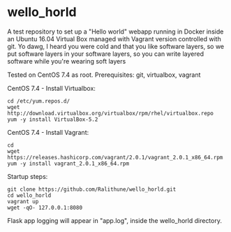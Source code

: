# wello_horld
A test repository to set up a "Hello world" webapp running in Docker inside an Ubuntu 16.04 Virtual Box managed with Vagrant version controlled with git.  Yo dawg, I heard you were cold and that you like software layers, so we put software layers in your software layers, so you can write layered software while you're wearing soft layers

Tested on CentOS 7.4 as root.
Prerequisites: git, virtualbox, vagrant

CentOS 7.4 - Install Virtualbox:
```
cd /etc/yum.repos.d/ 
wget http://download.virtualbox.org/virtualbox/rpm/rhel/virtualbox.repo
yum -y install VirtualBox-5.2
```

CentOS 7.4 - Install Vagrant:
```
cd
wget https://releases.hashicorp.com/vagrant/2.0.1/vagrant_2.0.1_x86_64.rpm
yum -y install vagrant_2.0.1_x86_64.rpm
```

Startup steps:
```
git clone https://github.com/Ralithune/wello_horld.git
cd wello_horld
vagrant up
wget -qO- 127.0.0.1:8080
```

Flask app logging will appear in "app.log", inside the wello_horld directory.
